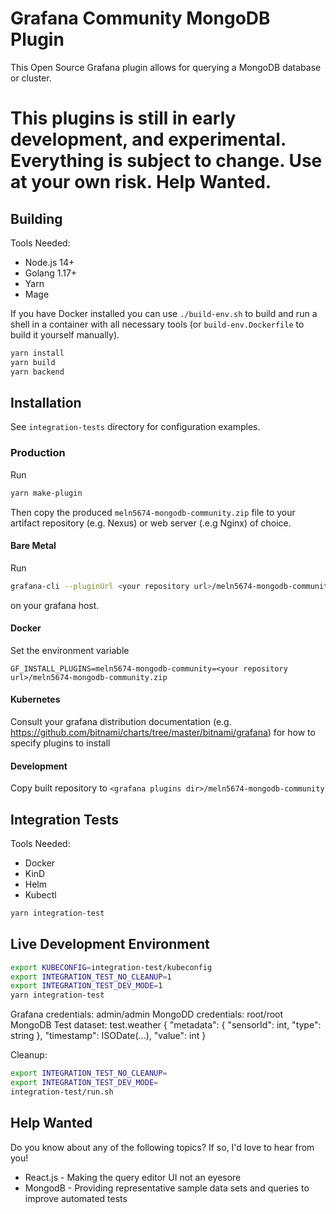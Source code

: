 # Grafana Community MongoDB Plugin

This Open Source Grafana plugin allows for querying a MongoDB database or cluster.

# This plugins is still in early development, and experimental. Everything is subject to change. Use at your own risk. Help Wanted.

## Building

Tools Needed:
* Node.js 14+
* Golang 1.17+
* Yarn
* Mage

If you have Docker installed you can use `./build-env.sh` to build and run a shell in a container with all necessary tools (or `build-env.Dockerfile` to build it yourself manually).

```bash
yarn install
yarn build
yarn backend
```

## Installation

See `integration-tests` directory for configuration examples.

### Production

Run

```bash
yarn make-plugin
```

Then copy the produced `meln5674-mongodb-community.zip` file to your artifact repository (e.g. Nexus) or web server (.e.g Nginx) of choice.

#### Bare Metal

Run

```bash
grafana-cli --pluginUrl <your repository url>/meln5674-mongodb-community.zip meln5674-mongodb-community
```

on your grafana host.

#### Docker

Set the environment variable

```
GF_INSTALL_PLUGINS=meln5674-mongodb-community=<your repository url>/meln5674-mongodb-community.zip
```

#### Kubernetes

Consult your grafana distribution documentation (e.g. https://github.com/bitnami/charts/tree/master/bitnami/grafana) for how to specify plugins to install

#### Development

Copy built repository to `<grafana plugins dir>/meln5674-mongodb-community`

## Integration Tests

Tools Needed:
* Docker
* KinD
* Helm
* Kubectl

```bash
yarn integration-test
```

## Live Development Environment

```bash
export KUBECONFIG=integration-test/kubeconfig
export INTEGRATION_TEST_NO_CLEANUP=1
export INTEGRATION_TEST_DEV_MODE=1
yarn integration-test
```

Grafana credentials: admin/admin
MongoDD credentials: root/root
MongoDB Test dataset: test.weather { "metadata": { "sensorId": int, "type": string }, "timestamp": ISODate(...), "value": int }

Cleanup:

```bash
export INTEGRATION_TEST_NO_CLEANUP=
export INTEGRATION_TEST_DEV_MODE=
integration-test/run.sh
```

## Help Wanted

Do you know about any of the following topics? If so, I'd love to hear from you!

* React.js - Making the query editor UI not an eyesore
* MongodB - Providing representative sample data sets and queries to improve automated tests


